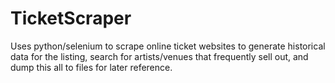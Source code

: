 # TicketScraper
Uses python/selenium to scrape online ticket websites to generate historical data for the listing, search for artists/venues that frequently sell out, and dump this all to files for later reference.
